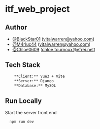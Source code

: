 # itf_web_project

## Author

- [@BlackStar01](https://www.github.com/BlackStar01) (vitalwarren@yahoo.com)
- [@M4rluc44](https://github.com/M4rluc44) (vitalwarren@yahoo.com)
- [@Chloe0609](https://www.github.com/Chloe0609) (chloe.tournoux@efrei.net)

## Tech Stack

```bash
    **Client:** Vue3 + Vite
    **Server:** Django
    **Database:** MySQL
```

## Run Locally

Start the server front end

```bash
  npm run dev
```
